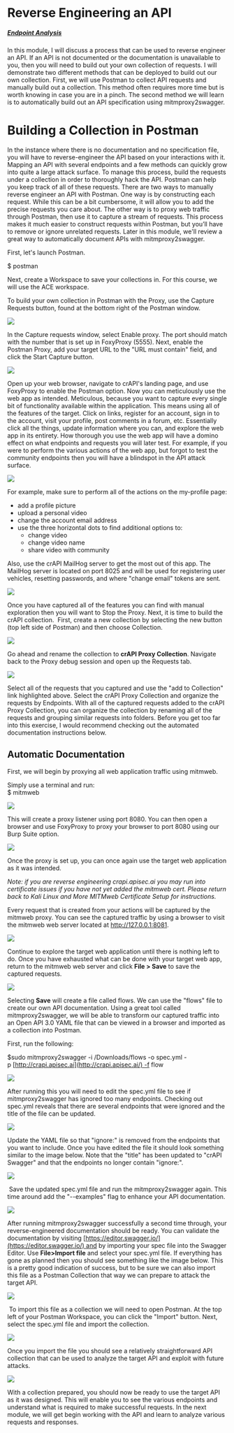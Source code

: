 # Reverse Engineering an API

##### [Endpoint Analysis](https://university.apisec.ai/products/api-penetration-testing/categories/2150251353)

In this module, I will discuss a process that can be used to reverse engineer an API. If an API is not documented or the documentation is unavailable to you, then you will need to build out your own collection of requests. I will demonstrate two different methods that can be deployed to build out our own collection. First, we will use Postman to collect API requests and manually build out a collection. This method often requires more time but is worth knowing in case you are in a pinch. The second method we will learn is to automatically build out an API specification using mitmproxy2swagger.

# Building a Collection in Postman

In the instance where there is no documentation and no specification file, you will have to reverse-engineer the API based on your interactions with it. Mapping an API with several endpoints and a few methods can quickly grow into quite a large attack surface. To manage this process, build the requests under a collection in order to thoroughly hack the API. Postman can help you keep track of all of these requests. There are two ways to manually reverse engineer an API with Postman. One way is by constructing each request. While this can be a bit cumbersome, it will allow you to add the precise requests you care about. The other way is to proxy web traffic through Postman, then use it to capture a stream of requests. This process makes it much easier to construct requests within Postman, but you’ll have to remove or ignore unrelated requests. Later in this module, we'll review a great way to automatically document APIs with mitmproxy2swagger.

First, let's launch Postman.

$ postman

Next, create a Workspace to save your collections in. For this course, we will use the ACE workspace. 

To build your own collection in Postman with the Proxy, use the Capture Requests button, found at the bottom right of the Postman window.  

![](https://kajabi-storefronts-production.kajabi-cdn.com/kajabi-storefronts-production/site/2147573912/products/V5C8ANdETAeCgv6MABrC_Reverse1.PNG)

In the Capture requests window, select Enable proxy. The port should match with the number that is set up in FoxyProxy (5555). Next, enable the Postman Proxy, add your target URL to the "URL must contain" field, and click the Start Capture button.

![](https://kajabi-storefronts-production.kajabi-cdn.com/kajabi-storefronts-production/site/2147573912/products/0Dn6R31mSkcUAVQP0vaA_Reverse2.PNG)

Open up your web browser, navigate to crAPI's landing page, and use FoxyProxy to enable the Postman option. Now you can meticulously use the web app as intended. Meticulous, because you want to capture every single bit of functionality available within the application. This means using all of the features of the target. Click on links, register for an account, sign in to the account, visit your profile, post comments in a forum, etc. Essentially click all the things, update information where you can, and explore the web app in its entirety. How thorough you use the web app will have a domino effect on what endpoints and requests you will later test. For example, if you were to perform the various actions of the web app, but forgot to test the community endpoints then you will have a blindspot in the API attack surface. 

![](https://kajabi-storefronts-production.kajabi-cdn.com/kajabi-storefronts-production/site/2147573912/products/cyO2LccsSH2oTymcoqca_Reverse3.PNG)

For example, make sure to perform all of the actions on the my-profile page:

- add a profile picture
- upload a personal video
- change the account email address
- use the three horizontal dots to find additional options to:
    - change video
    - change video name
    - share video with community

Also, use the crAPI MailHog server to get the most out of this app. The MailHog server is located on port 8025 and will be used for registering user vehicles, resetting passwords, and where "change email" tokens are sent.

![](https://kajabi-storefronts-production.kajabi-cdn.com/kajabi-storefronts-production/site/2147573912/products/RvbXZkznTXesyqp0W16y_Reverse4.PNG)

Once you have captured all of the features you can find with manual exploration then you will want to Stop the Proxy. Next, it is time to build the crAPI collection.  First, create a new collection by selecting the new button (top left side of Postman) and then choose Collection.

![](https://kajabi-storefronts-production.kajabi-cdn.com/kajabi-storefronts-production/site/2147573912/products/kznOoCoQRKwnauhqLCpa_Reverse5.PNG)

Go ahead and rename the collection to **crAPI Proxy Collection**. Navigate back to the Proxy debug session and open up the Requests tab.

![](https://kajabi-storefronts-production.kajabi-cdn.com/kajabi-storefronts-production/site/2147573912/products/X4WQgyYSQ7eUohdrgHeQ_Reverse6.PNG)

Select all of the requests that you captured and use the "add to Collection" link highlighted above. Select the crAPI Proxy Collection and organize the requests by Endpoints. With all of the captured requests added to the crAPI Proxy Collection, you can organize the collection by renaming all of the requests and grouping similar requests into folders. Before you get too far into this exercise, I would recommend checking out the automated documentation instructions below. 

## Automatic Documentation

First, we will begin by proxying all web application traffic using mitmweb.

Simply use a terminal and run:  
$ mitmweb

![](https://kajabi-storefronts-production.kajabi-cdn.com/kajabi-storefronts-production/site/2147573912/products/6KuYXxA4RqKE8PzXIvPn_mitmproxy.png)

This will create a proxy listener using port 8080. You can then open a browser and use FoxyProxy to proxy your browser to port 8080 using our Burp Suite option.

![](https://kajabi-storefronts-production.kajabi-cdn.com/kajabi-storefronts-production/site/2147573912/products/1pY8hBghTnNH9r97h1Yi_FoxyProxySet.png)

Once the proxy is set up, you can once again use the target web application as it was intended.

_Note: if you are reverse engineering crapi.apisec.ai you may run into certificate issues if you have not yet added the mitmweb cert. Please return back to Kali Linux and More MITMweb Certificate Setup for instructions._

Every request that is created from your actions will be captured by the mitmweb proxy. You can see the captured traffic by using a browser to visit the mitmweb web server located at http://127.0.0.1:8081.

![](https://kajabi-storefronts-production.kajabi-cdn.com/kajabi-storefronts-production/site/2147573912/products/cfW71QnfSeCLslFvzQgA_mitmproxybrowser.png)

Continue to explore the target web application until there is nothing left to do. Once you have exhausted what can be done with your target web app, return to the mitmweb web server and click **File > Save** to save the captured requests.

![](https://kajabi-storefronts-production.kajabi-cdn.com/kajabi-storefronts-production/site/2147573912/products/eEp9PvDRHedaSZsYqI8g_mitmproxySave.png)

Selecting **Save** will create a file called flows. We can use the "flows" file to create our own API documentation. Using a great tool called mitmproxy2swagger, we will be able to transform our captured traffic into an Open API 3.0 YAML file that can be viewed in a browser and imported as a collection into Postman.

First, run the following:

$sudo mitmproxy2swagger -i /Downloads/flows -o spec.yml -p [http://crapi.apisec.ai](http://crapi.apisec.ai/) -f flow

![](https://kajabi-storefronts-production.kajabi-cdn.com/kajabi-storefronts-production/site/2147573912/products/4TryEayCTsCoLdiBTsZS_mitmproxy2swaggerStep1.png)

After running this you will need to edit the spec.yml file to see if mitmproxy2swagger has ignored too many endpoints. Checking out spec.yml reveals that there are several endpoints that were ignored and the title of the file can be updated.

![](https://kajabi-storefronts-production.kajabi-cdn.com/kajabi-storefronts-production/site/2147573912/products/WTp4ptmR4S6Xhll23NNw_mitmproxy2swagger01.png)

Update the YAML file so that "ignore:" is removed from the endpoints that you want to include. Once you have edited the file it should look something similar to the image below. Note that the "title" has been updated to "crAPI Swagger" and that the endpoints no longer contain "ignore:".

![](https://kajabi-storefronts-production.kajabi-cdn.com/kajabi-storefronts-production/site/2147573912/products/PWw45TD2RkS1rnZ2z4gJ_mitmproxy2swaggerStep2.png)

 Save the updated spec.yml file and run the mitmproxy2swagger again. This time around add the "--examples" flag to enhance your API documentation.

![](https://kajabi-storefronts-production.kajabi-cdn.com/kajabi-storefronts-production/site/2147573912/products/y7ouQ9QSQoS0LHJr9yuT_mitmproxy2swaggerStep3.png)

After running mitmproxy2swagger successfully a second time through, your reverse-engineered documentation should be ready. You can validate the documentation by visiting [https://editor.swagger.io/](https://editor.swagger.io/) and by importing your spec file into the Swagger Editor. Use **File>Import file** and select your spec.yml file. If everything has gone as planned then you should see something like the image below. This is a pretty good indication of success, but to be sure we can also import this file as a Postman Collection that way we can prepare to attack the target API.

![](https://kajabi-storefronts-production.kajabi-cdn.com/kajabi-storefronts-production/site/2147573912/products/3bNj0h5nQPyQELqabkNv_crapiSwagger1.png)

 To import this file as a collection we will need to open Postman. At the top left of your Postman Workspace, you can click the "Import" button. Next, select the spec.yml file and import the collection.

![](https://kajabi-storefronts-production.kajabi-cdn.com/kajabi-storefronts-production/site/2147573912/products/KzKQLRSXRdNpGtwrtdSo_mitmproxy2swaggerStep4.png)

Once you import the file you should see a relatively straightforward API collection that can be used to analyze the target API and exploit with future attacks.

![](https://kajabi-storefronts-production.kajabi-cdn.com/kajabi-storefronts-production/site/2147573912/products/u4Ukhy2OQGGqO6qJYQA5_crapiCollection.png)

With a collection prepared, you should now be ready to use the target API as it was designed. This will enable you to see the various endpoints and understand what is required to make successful requests. In the next module, we will get begin working with the API and learn to analyze various requests and responses.